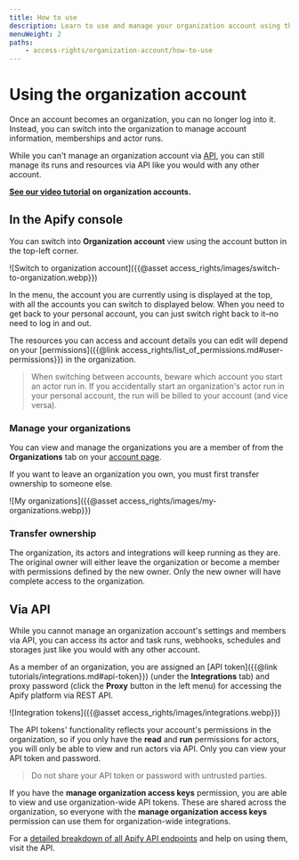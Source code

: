 ```yaml
---
title: How to use
description: Learn to use and manage your organization account using the Apify console or API. View the organizations you are in and manage your memberships.
menuWeight: 2
paths:
    - access-rights/organization-account/how-to-use
---
```


# Using the organization account

Once an account becomes an organization, you can no longer log into it. Instead, you can switch into the organization to manage account information, memberships and actor runs.

While you can't manage an organization account via [API](https://docs.apify.com/api/v2), you can still manage its runs and resources via API like you would with any other account.

**[See our video tutorial](https://www.youtube.com/watch?v=BIL6HqtnvKk) on organization accounts.**

## [](#in-the-apify-console) In the Apify console

You can switch into **Organization account** view using the account button in the top-left corner.

![Switch to organization account]({{@asset access_rights/images/switch-to-organization.webp}})

In the menu, the account you are currently using is displayed at the top, with all the accounts you can switch to displayed below. When you need to get back to your personal account, you can just switch right back to it–no need to log in and out.

The resources you can access and account details you can edit will depend on your [permissions]({{@link access_rights/list_of_permissions.md#user-permissions}}) in the organization.

> When switching between accounts, beware which account you start an actor run in. If you accidentally start an organization's actor run in your personal account, the run will be billed to your account (and vice versa).

### [](#manage-your-organizations) Manage your organizations

You can view and manage the organizations you are a member of from the **Organizations** tab on your [account page](https://console.apify.com/account#/myorganization).

If you want to leave an organization you own, you must first transfer ownership to someone else.

![My organizations]({{@asset access_rights/images/my-organizations.webp}})

### [](#transfer-ownership) Transfer ownership

The organization, its actors and integrations will keep running as they are. The original owner will either leave the organization or become a member with permissions defined by the new owner. Only the new owner will have complete access to the organization.

## [](#via-api) Via API

While you cannot manage an organization account's settings and members via API, you can access its actor and task runs, webhooks, schedules and storages just like you would with any other account.

As a member of an organization, you are assigned an [API token]({{@link tutorials/integrations.md#api-token}}) (under the **Integrations** tab) and proxy password (click the **Proxy** button in the left menu) for accessing the Apify platform via REST API.

![Integration tokens]({{@asset access_rights/images/integrations.webp}})

The API tokens' functionality reflects your account's permissions in the organization, so if you only have the **read** and **run** permissions for actors, you will only be able to view and run actors via API. Only you can view your API token and password.

> Do not share your API token or password with untrusted parties.

If you have the **manage organization access keys** permission, you are able to view and use organization-wide API tokens. These are shared across the organization, so everyone with the **manage organization access keys** permission can use them for organization-wide integrations.

For a [detailed breakdown of all Apify API endpoints](/api/v2) and help on using them, visit the API.
